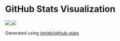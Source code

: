 # GitHub Stats Visualization
 
<a href="https://github.com/jstrieb/github-stats">
 
![](https://raw.githubusercontent.com/mridullpandey/readme_stats/output/generated/overview.svg)
![](https://raw.githubusercontent.com/mridullpandey/readme_stats/output/generated/languages.svg)

</a>

Generated using [jstrieb/github-stats](https://github.com/jstrieb/github-stats)
